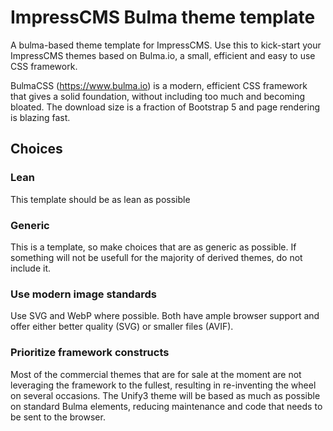 # ImpressCMS Bulma theme template
A bulma-based theme template for ImpressCMS. Use this to kick-start your ImpressCMS themes based on Bulma.io, a small, efficient and easy to use CSS framework.

BulmaCSS (https://www.bulma.io) is a modern, efficient CSS framework that gives a solid foundation, without including too much and becoming bloated. The download size is a fraction of Bootstrap 5 and page rendering is blazing fast.
## Choices
### Lean
This template should be as lean as possible
### Generic
This is a template, so make choices that are as generic as possible. If something will not be usefull for the majority of derived themes, do not include it.
### Use modern image standards
Use SVG and WebP where possible. Both have ample browser support and offer either better quality (SVG) or smaller files (AVIF).
### Prioritize framework constructs
Most of the commercial themes that are for sale at the moment are not leveraging the framework to the fullest, resulting in re-inventing the wheel on several occasions. The Unify3 theme will be based as much as possible on standard Bulma elements, reducing maintenance and code that needs to be sent to the browser.
